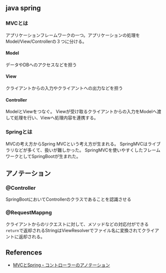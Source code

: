 ## java spring
### MVCとは
アプリケーションフレームワークの一つ。アプリケーションの処理を Model/View/Controllerの３つに分ける。
#### Model
データやDBへのアクセスなどを担う

#### View
クライアントからの入力やクライアントへの出力などを担う

#### Controller
ModelとViewをつなぐ。
Viewが受け取るクライアントからの入力をModelへ渡して処理を行い、Viewへ処理内容を連携する。

### Springとは
MVCの考え方からSpring MVCという考え方が生まれる。
SpringMVCはライブラリなどが多くて、扱いが難しかった。
SpringMVCを使いやすくしたフレームワークとしてSpringBootが生まれた。



## アノテーション
### @Controller
SpringBootにおいてControllerのクラスであることを認識させる

### @RequestMappng
クライアントからのリクエストに対して、メソッドなどの対応付ができる  
`return`で返却されるStringはViewResolverでファイル名に変換されてクライアントに返却される。


## References
- [MVCとSpring・コントローラーのアノテーション](https://qiita.com/TEBASAKI/items/267c261db17f178e33eb)